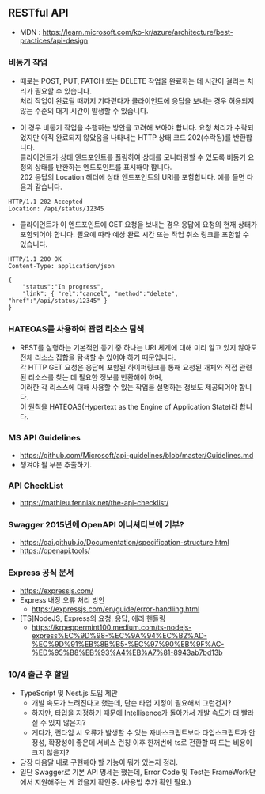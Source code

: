 ## RESTful API
  - MDN : https://learn.microsoft.com/ko-kr/azure/architecture/best-practices/api-design

### 비동기 작업
- 때로는 POST, PUT, PATCH 또는 DELETE 작업을 완료하는 데 시간이 걸리는 처리가 필요할 수 있습니다.  
처리 작업이 완료될 때까지 기다렸다가 클라이언트에 응답을 보내는 경우 허용되지 않는 수준의 대기 시간이 발생할 수 있습니다.  

- 이 경우 비동기 작업을 수행하는 방안을 고려해 보아야 합니다. 요청 처리가 수락되었지만 아직 완료되지 않았음을 나타내는 HTTP 상태 코드 202(수락됨)를 반환합니다.  
클라이언트가 상태 엔드포인트를 폴링하여 상태를 모니터링할 수 있도록 비동기 요청의 상태를 반환하는 엔드포인트를 표시해야 합니다.   
202 응답의 Location 헤더에 상태 엔드포인트의 URI를 포함합니다. 예를 들면 다음과 같습니다.  

```
HTTP/1.1 202 Accepted
Location: /api/status/12345
```
- 클라이언트가 이 엔드포인트에 GET 요청을 보내는 경우 응답에 요청의 현재 상태가 포함되어야 합니다. 필요에 따라 예상 완료 시간 또는 작업 취소 링크를 포함할 수 있습니다.

```
HTTP/1.1 200 OK
Content-Type: application/json

{
    "status":"In progress",
    "link": { "rel":"cancel", "method":"delete", "href":"/api/status/12345" }
}
```

### HATEOAS를 사용하여 관련 리소스 탐색
- REST를 실행하는 기본적인 동기 중 하나는 URI 체계에 대해 미리 알고 있지 않아도 전체 리소스 집합을 탐색할 수 있어야 하기 때문입니다.  
각 HTTP GET 요청은 응답에 포함된 하이퍼링크를 통해 요청된 개체와 직접 관련된 리소스를 찾는 데 필요한 정보를 반환해야 하며,  
이러한 각 리소스에 대해 사용할 수 있는 작업을 설명하는 정보도 제공되어야 합니다.   
이 원칙을 HATEOAS(Hypertext as the Engine of Application State)라 합니다.  

### MS API Guidelines
- https://github.com/Microsoft/api-guidelines/blob/master/Guidelines.md
- 챙겨야 될 부분 추출하기.

### API CheckList
- https://mathieu.fenniak.net/the-api-checklist/

### Swagger 2015년에 OpenAPI 이니셔티브에 기부?
- https://oai.github.io/Documentation/specification-structure.html
- https://openapi.tools/

### Express 공식 문서
- https://expressjs.com/
- Express 내장 오류 처리 방안
  - https://expressjs.com/en/guide/error-handling.html
- [TS]NodeJS, Express의 요청, 응답, 에러 핸들링
  - https://krpeppermint100.medium.com/ts-nodejs-express%EC%9D%98-%EC%9A%94%EC%B2%AD-%EC%9D%91%EB%8B%B5-%EC%97%90%EB%9F%AC-%ED%95%B8%EB%93%A4%EB%A7%81-8943ab7bd13b

### 10/4 출근 후 할일
- TypeScript 및 Nest.js 도입 제안
  - 개발 속도가 느려진다고 했는데, 단순 타입 지정이 필요해서 그런건지?  
  - 하지만, 타입을 지정하기 때문에 Intellisence가 돌아가서 개발 속도가 더 빨라질 수 있지 않은지? 
  - 게다가, 런타임 시 오류가 발생할 수 있는 자바스크립트보다 타입스크립트가 안정성, 확장성이 좋은데 서비스 런칭 이후 한꺼번에 ts로 전환할 때 드는 비용이 크지 않을지?
- 당장 다음달 내로 구현해야 할 기능이 뭐가 있는지 정리.
- 일단 Swagger로 기본 API 명세는 했는데, Error Code 및 Test는 FrameWork단에서 지원해주는 게 있을지 확인중. (사용법 추가 확인 필요.)
